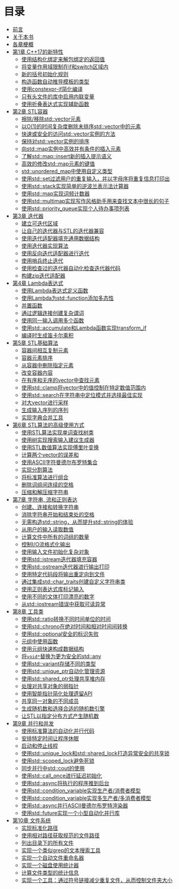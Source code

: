# 目录

* [前言](content/preface/preface-chinese.md)
* [关于本书](content/preface/about-this-book-chinese.md)
* [各章梗概](content/preface/chapters-summary-chinese.md)
* [第1章 C++17的新特性](content/chapter1/chapter1-0-chinese.md)
  * [使用结构化绑定来解包绑定的返回值](content/chapter1/chapter1-1-chinese.md)
  * [将变量作用域限制在if和switch区域内](content/chapter1/chapter1-2-chinese.md)
  * [新的括号初始化规则](content/chapter1/chapter1-3-chinese.md)
  * [构造函数自动推导模板的类型](content/chapter1/chapter1-4-chinese.md)
  * [使用constexpr-if简化编译](content/chapter1/chapter1-5-chinese.md)
  * [只有头文件的库中启用内联变量](content/chapter1/chapter1-6-chinese.md)
  * [使用折叠表达式实现辅助函数](content/chapter1/chapter1-7-chinese.md)
* [第2章 STL容器](content/chapter2/chapter2-0-chinese.md)
  * [擦除/移除std::vector元素](content/chapter2/chapter2-1-chinese.md)
  * [以O(1)的时间复杂度删除未排序std::vector中的元素](content/chapter2/chapter2-2-chinese.md)
  * [快速或安全的访问std::vector实例的方法](content/chapter2/chapter2-3-chinese.md)
  * [保持对std::vector实例的排序](content/chapter2/chapter2-4-chinese.md)
  * [向std::map实例中高效并有条件的插入元素](content/chapter2/chapter2-5-chinese.md)
  * [了解std::map::insert新的插入提示语义](content/chapter2/chapter2-6-chinese.md)
  * [高效的修改std::map元素的键值](content/chapter2/chapter2-7-chinese.md)
  * [std::unordered_map中使用自定义类型](content/chapter2/chapter2-8-chinese.md)
  * [使用std::set过滤用户的重复输入，并以字母序将重复信息打印出](content/chapter2/chapter2-9-chinese.md)
  * [使用std::stack实现简单的逆波兰表示法计算器](content/chapter2/chapter2-10-chinese.md)
  * [使用std::map实现词频计数器](content/chapter2/chapter2-11-chinese.md)
  * [使用std::multimap实现写作风格助手用来查找文本中很长的句子](content/chapter2/chapter2-12-chinese.md)
  * [使用std::priority_queue实现个人待办事项列表](content/chapter2/chapter2-13-chinese.md)
* [第3章 迭代器](content/chapter3/chapter3-0-chinese.md)
  * [建立可迭代区域](content/chapter3/chapter3-1-chinese.md)
  * [让自己的迭代器与STL的迭代器兼容](content/chapter3/chapter3-2-chinese.md)
  * [使用迭代适配器填充通用数据结构](content/chapter3/chapter3-3-chinese.md)
  * [使用迭代器实现算法](content/chapter3/chapter3-4-chinese.md)
  * [使用反向迭代适配器进行迭代](content/chapter3/chapter3-5-chinese.md)
  * [使用哨兵终止迭代](content/chapter3/chapter3-6-chinese.md)
  * [使用检查过的迭代器自动化检查迭代器代码](content/chapter3/chapter3-7-chinese.md)
  * [构建zip迭代适配器](content/chapter3/chapter3-8-chinese.md)
* [第4章 Lambda表达式](content/chapter4/chapter4-0-chinese.md)
  * [使用Lambda表达式定义函数](content/chapter4/chapter4-1-chinese.md)
  * [使用Lambda为std::function添加多态性](content/chapter4/chapter4-2-chinese.md)
  * [并置函数](content/chapter4/chapter4-3-chinese.md)
  * [通过逻辑连接创建复杂谓词](content/chapter4/chapter4-4-chinese.md)
  * [使用同一输入调用多个函数](content/chapter4/chapter4-5-chinese.md)
  * [使用std::accumulate和Lambda函数实现transform_if](content/chapter4/chapter4-6-chinese.md)
  * [编译时生成笛卡尔乘积](content/chapter4/chapter4-7-chinese.md)
* [第5章 STL基础算法](content/chapter5/chapter5-0-chinese.md)
  * [容器间相互复制元素](content/chapter5/chapter5-1-chinese.md)
  * [容器元素排序](content/chapter5/chapter5-2-chinese.md)
  * [从容器中删除指定元素](content/chapter5/chapter5-3-chinese.md)
  * [改变容器内容](content/chapter5/chapter5-4-chinese.md)
  * [在有序和无序的vector中查找元素](content/chapter5/chapter5-5-chinese.md)
  * [使用std::clamp将vector中的值控制在特定数值范围内](content/chapter5/chapter5-6-chinese.md)
  * [使用std::search在字符串中定位模式并选择最佳实现](content/chapter5/chapter5-7-chinese.md)
  * [对大vector进行采样](content/chapter5/chapter5-8-chinese.md)
  * [生成输入序列的序列](content/chapter5/chapter5-9-chinese.md)
  * [实现字典合并工具](content/chapter5/chapter5-10-chinese.md)
* [第6章 STL算法的高级使用方式](content/chapter6/chapter6-0-chinese.md)
  * [使用STL算法实现单词查找树类](content/chapter6/chapter6-1-chinese.md)
  * [使用树实现搜索输入建议生成器](content/chapter6/chapter6-2-chinese.md)
  * [使用STL数值算法实现傅里叶变换](content/chapter6/chapter6-3-chinese.md)
  * [计算两个vector的误差和](content/chapter6/chapter6-4-chinese.md)
  * [使用ASCII字符曼德尔布罗特集合](content/chapter6/chapter6-5-chinese.md)
  * [实现分割算法](content/chapter6/chapter6-6-chinese.md)
  * [将标准算法进行组合](content/chapter6/chapter6-7-chinese.md)
  * [删除词组间连续的空格](content/chapter6/chapter6-8-chinese.md)
  * [压缩和解压缩字符串](content/chapter6/chapter6-9-chinese.md)
* [第7章 字符串, 流和正则表达](content/chapter7/chapter7-0-chinese.md)
  * [创建、连接和转换字符串](content/chapter7/chapter7-1-chinese.md)
  * [消除字符串开始和结束处的空格](content/chapter7/chapter7-2-chinese.md)
  * [无需构造std::string，从而提升std::string的体验](content/chapter7/chapter7-3-chinese.md)
  * [从用户的输入读取数值](content/chapter7/chapter7-4-chinese.md)
  * [计算文件中所有的词组的数量](content/chapter7/chapter7-5-chinese.md)
  * [控制I/O流格式化输出](content/chapter7/chapter7-6-chinese.md)
  * [使用输入文件初始化复杂对象](content/chapter7/chapter7-7-chinese.md)
  * [使用std::istream迭代器填充容器](content/chapter7/chapter7-8-chinese.md)
  * [使用std::ostream迭代器进行输出打印](content/chapter7/chapter7-9-chinese.md)
  * [使用特定代码段将输出重定向到文件](content/chapter7/chapter7-10-chinese.md)
  * [通过集成std::char_traits创建自定义字符串类](content/chapter7/chapter7-11-chinese.md)
  * [使用正则表达式库标记输入](content/chapter7/chapter7-12-chinese.md)
  * [使用不同的文体打印漂亮的数字](content/chapter7/chapter7-13-chinese.md)
  * [从std::iostream错误中获取可读异常](content/chapter7/chapter7-14-chinese.md)
* [第8章 工具类]()
  * [使用std::ratio转换不同时间单位的时间]()
  * [使用std::chrono在绝对时间和相对时间间转换]()
  * [使用std::optional安全的标识失败]()
  * [元组中使用函数]()
  * [使用元组快速构成数据结构]()
  * [将`void*`替换为更为安全的std::any]()
  * [使用std::variant存储不同的类型]()
  * [使用std::unique_ptr自动化管理资源]()
  * [使用std::shared_ptr处理共享堆内存]()
  * [处理对共享对象的弱指针]()
  * [使用智能指针简化处理遗留API]()
  * [共享同一对象的不同成员]()
  * [生成随机数和选择合适的随机数引擎]()
  * [让STL以指定分布方式产生随机数]()
* [第9章 并行和并发]()
  * [使用标准算法的自动化并行代码]()
  * [安排特定时间让程序休眠]()
  * [启动和停止线程]()
  * [使用std::unique_lock和std::shared_lock打造异常安全的共享锁]()
  * [使用std::scoped_lock避免死锁]()
  * [同步并行中std::cout的使用]()
  * [使用std::call_once进行延迟初始化]()
  * [使用std::async将执行的程序推到后台]()
  * [使用std::condition_variable实现生产者/消费者模型]()
  * [使用std::condition_variable实现多生产者/多消费者模型]()
  * [使用std::async并行ASCII曼德尔布罗特渲染器]()
  * [使用std::future实现一个小型自动化并行库]()
* [第10章 文件系统]()
  * [实现标准化路径]()
  * [使用相对路径获取规范的文件路径]()
  * [列出目录下的所有文件]()
  * [实现一个类似grep的文本搜索工具]()
  * [实现一个自动文件重命名器]()
  * [实现一个磁盘使用统计器]()
  * [计算文件类型的统计信息]()
  * [实现一个工具：通过符号链接减少重复文件，从而控制文件夹大小]()
